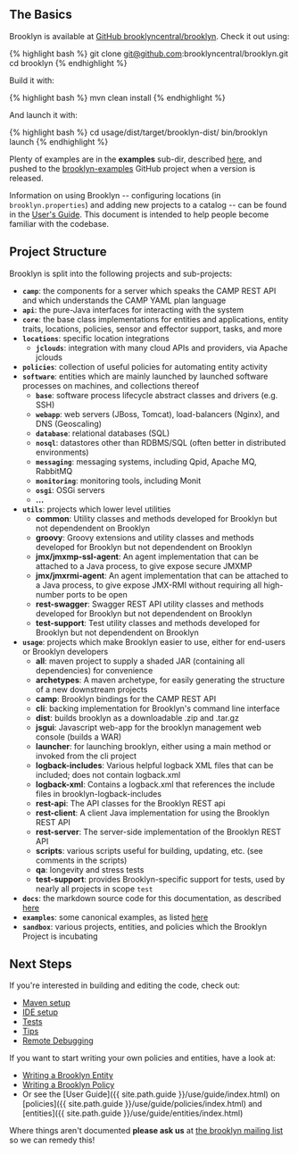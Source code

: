## The Basics

Brooklyn is available at [GitHub brooklyncentral/brooklyn](http://github.com/brooklyncentral/brooklyn).  Check it out using:

{% highlight bash %}
git clone git@github.com:brooklyncentral/brooklyn.git
cd brooklyn
{% endhighlight %}

Build it with:

{% highlight bash %}
mvn clean install
{% endhighlight %}

And launch it with:

{% highlight bash %}
cd usage/dist/target/brooklyn-dist/
bin/brooklyn launch
{% endhighlight %}

Plenty of examples are in the **examples** sub-dir,
described [here]({{site.path.guide}}/use/examples),
and pushed to the [brooklyn-examples](http://github.com/brooklyncentral/brooklyn-examples) 
GitHub project when a version is released.

Information on using Brooklyn -- configuring locations (in `brooklyn.properties`) 
and adding new projects to a catalog -- can be found in the [User's Guide]({{site.path.guide}}/use/guide/quickstart/index.html).
This document is intended to help people become familiar with the codebase.

## Project Structure

Brooklyn is split into the following projects and sub-projects:

* **``camp``**: the components for a server which speaks the CAMP REST API and which understands the CAMP YAML plan language
* **``api``**: the pure-Java interfaces for interacting with the system
* **``core``**: the base class implementations for entities and applications, entity traits, locations, policies, sensor and effector support, tasks, and more 
* **``locations``**: specific location integrations
    * **``jclouds``**: integration with many cloud APIs and providers, via Apache jclouds
* **``policies``**: collection of useful policies for automating entity activity  
* **``software``**: entities which are mainly launched by launched software processes on machines, and collections thereof
    * **``base``**: software process lifecycle abstract classes and drivers (e.g. SSH) 
    * **``webapp``**: web servers (JBoss, Tomcat), load-balancers (Nginx), and DNS (Geoscaling) 
    * **``database``**: relational databases (SQL) 
    * **``nosql``**: datastores other than RDBMS/SQL (often better in distributed environments) 
    * **``messaging``**: messaging systems, including Qpid, Apache MQ, RabbitMQ 
    * **``monitoring``**: monitoring tools, including Monit
    * **``osgi``**: OSGi servers 
    * **...**
* **``utils``**: projects which lower level utilities
    * **common**: Utility classes and methods developed for Brooklyn but not dependendent on Brooklyn
    * **groovy**: Groovy extensions and utility classes and methods developed for Brooklyn but not dependendent on Brooklyn
    * **jmx/jmxmp-ssl-agent**: An agent implementation that can be attached to a Java process, to give expose secure JMXMP
    * **jmx/jmxrmi-agent**: An agent implementation that can be attached to a Java process, to give expose JMX-RMI without requiring all high-number ports to be open
    * **rest-swagger**: Swagger REST API utility classes and methods developed for Brooklyn but not dependendent on Brooklyn
    * **test-support**: Test utility classes and methods developed for Brooklyn but not dependendent on Brooklyn
* **``usage``**: projects which make Brooklyn easier to use, either for end-users or Brooklyn developers
    * **all**: maven project to supply a shaded JAR (containing all dependencies) for convenience
    * **archetypes**: A maven archetype, for easily generating the structure of a new downstream projects 
    * **camp**: Brooklyn bindings for the CAMP REST API
    * **cli**: backing implementation for Brooklyn's command line interface
    * **dist**: builds brooklyn as a downloadable .zip and .tar.gz
    * **jsgui**: Javascript web-app for the brooklyn management web console (builds a WAR)
    * **launcher**: for launching brooklyn, either using a main method or invoked from the cli project
    * **logback-includes**: Various helpful logback XML files that can be included; does not contain logback.xml 
    * **logback-xml**: Contains a logback.xml that references the include files in brooklyn-logback-includes
    * **rest-api**: The API classes for the Brooklyn REST api
    * **rest-client**: A client Java implementation for using the Brooklyn REST API 
    * **rest-server**: The server-side implementation of the Brooklyn REST API
    * **scripts**: various scripts useful for building, updating, etc. (see comments in the scripts)
    * **qa**: longevity and stress tests
    * **test-support**: provides Brooklyn-specific support for tests, used by nearly all projects in scope ``test``
* **``docs``**: the markdown source code for this documentation, as described [here]({{site.path.guide}}/dev/tips/update-docs.html)
* **``examples``**: some canonical examples, as listed [here]({{site.path.guide}}/use/examples)
* **``sandbox``**: various projects, entities, and policies which the Brooklyn Project is incubating

 
## Next Steps

If you're interested in building and editing the code, check out:

* [Maven setup](../build/index.html)
* [IDE setup](../build/ide.html)
* [Tests](../build/tests.html)
* [Tips](../tips/index.html)
* [Remote Debugging](../build/debugging-remote-brooklyn.html)

If you want to start writing your own policies and entities, have a look at:

* [Writing a Brooklyn Entity](entity.html)
* [Writing a Brooklyn Policy](policy.html)
* Or see the [User Guide]({{ site.path.guide }}/use/guide/index.html) 
  on [policies]({{ site.path.guide }}/use/guide/policies/index.html)
  and [entities]({{ site.path.guide }}/use/guide/entities/index.html)

Where things aren't documented **please ask us** at 
[the brooklyn mailing list](https://mail-archives.apache.org/mod_mbox/incubator-brooklyn-dev/)
so we can remedy this!
